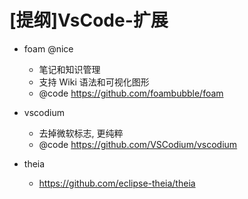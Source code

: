 # [提纲]VsCode-扩展

- foam @nice
  - 笔记和知识管理
  - 支持 Wiki 语法和可视化图形
  - @code https://github.com/foambubble/foam

- vscodium
  - 去掉微软标志, 更纯粹
  - @code https://github.com/VSCodium/vscodium

- theia
  - https://github.com/eclipse-theia/theia